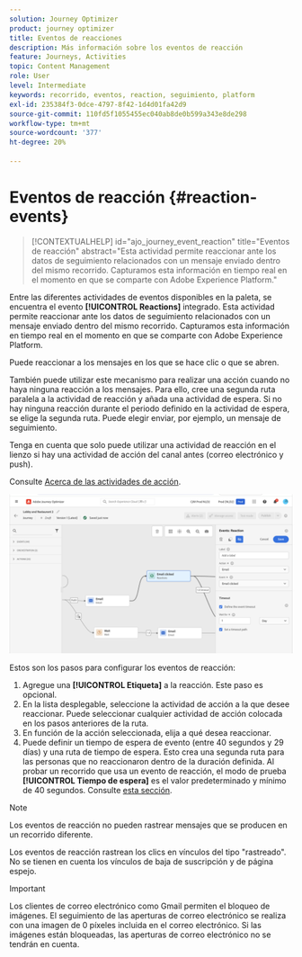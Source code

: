 ```yaml
---
solution: Journey Optimizer
product: journey optimizer
title: Eventos de reacciones
description: Más información sobre los eventos de reacción
feature: Journeys, Activities
topic: Content Management
role: User
level: Intermediate
keywords: recorrido, eventos, reaction, seguimiento, platform
exl-id: 235384f3-0dce-4797-8f42-1d4d01fa42d9
source-git-commit: 110fd5f1055455ec040ab8de0b599a343e8de298
workflow-type: tm+mt
source-wordcount: '377'
ht-degree: 20%

---
```


# Eventos de reacción {#reaction-events}

>[!CONTEXTUALHELP]
>id="ajo_journey_event_reaction"
>title="Eventos de reacción"
>abstract="Esta actividad permite reaccionar ante los datos de seguimiento relacionados con un mensaje enviado dentro del mismo recorrido. Capturamos esta información en tiempo real en el momento en que se comparte con Adobe Experience Platform."

Entre las diferentes actividades de eventos disponibles en la paleta, se encuentra el evento **[!UICONTROL Reactions]** integrado. Esta actividad permite reaccionar ante los datos de seguimiento relacionados con un mensaje enviado dentro del mismo recorrido. Capturamos esta información en tiempo real en el momento en que se comparte con Adobe Experience Platform.

Puede reaccionar a los mensajes en los que se hace clic o que se abren.

También puede utilizar este mecanismo para realizar una acción cuando no haya ninguna reacción a los mensajes. Para ello, cree una segunda ruta paralela a la actividad de reacción y añada una actividad de espera. Si no hay ninguna reacción durante el periodo definido en la actividad de espera, se elige la segunda ruta. Puede elegir enviar, por ejemplo, un mensaje de seguimiento.

Tenga en cuenta que solo puede utilizar una actividad de reacción en el lienzo si hay una actividad de acción del canal antes (correo electrónico y push).

Consulte [Acerca de las actividades de acción](../building-journeys/about-journey-activities.md#action-activities).

![](assets/journey45.png)

Estos son los pasos para configurar los eventos de reacción:

1. Agregue una **[!UICONTROL Etiqueta]** a la reacción. Este paso es opcional.
1. En la lista desplegable, seleccione la actividad de acción a la que desee reaccionar. Puede seleccionar cualquier actividad de acción colocada en los pasos anteriores de la ruta.
1. En función de la acción seleccionada, elija a qué desea reaccionar.
1. Puede definir un tiempo de espera de evento (entre 40 segundos y 29 días) y una ruta de tiempo de espera. Esto crea una segunda ruta para las personas que no reaccionaron dentro de la duración definida. Al probar un recorrido que usa un evento de reacción, el modo de prueba **[!UICONTROL Tiempo de espera]** es el valor predeterminado y mínimo de 40 segundos. Consulte [esta sección](../building-journeys/testing-the-journey.md).

>[!NOTE]
>
>
>Los eventos de reacción no pueden rastrear mensajes que se producen en un recorrido diferente.
>
>Los eventos de reacción rastrean los clics en vínculos del tipo &quot;rastreado&quot;. No se tienen en cuenta los vínculos de baja de suscripción y de página espejo.

>[!IMPORTANT]
>
>Los clientes de correo electrónico como Gmail permiten el bloqueo de imágenes. El seguimiento de las aperturas de correo electrónico se realiza con una imagen de 0 píxeles incluida en el correo electrónico. Si las imágenes están bloqueadas, las aperturas de correo electrónico no se tendrán en cuenta.
